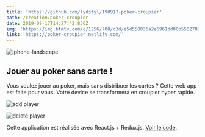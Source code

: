 ```yaml
---
title: 'https://github.com/lydstyl/190917-poker-croupier'
path: /creation/poker-croupier
date: 2019-09-17T14:27:42.836Z
img: 'https://img.bfmtv.com/c/1256/708/c3d/e5d550036a2e6961dd80b55027830.jpg'
link: 'https://poker-croupier.netlify.com/'
---
```

![iphone-landscape](/img/capture-du-2019-09-21-16-33-21.png "iphone-landscape")

## Jouer au poker sans carte !

Vous voulez jouer au poker, mais sans distribuer les cartes ? Cette web app est faite pour vous. Votre device se transformera en croupier hyper rapide.

![add player](/img/capture-du-2019-09-21-16-36-18.png "add player")

![delete player](/img/capture-du-2019-09-21-16-35-50.png "delete player")

Cette application est réalisée avec React.js + Redux.js. [Voir le code](https://github.com/lydstyl/190917-poker-croupier).
